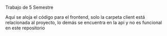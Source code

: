 Trabajo de 5 Semestre


Aquí se aloja el código para el frontend, solo la carpeta client está relacionada al proyecto, lo demás se encuentra en la api y no es funcional en este repositorio
